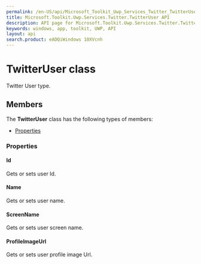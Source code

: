 ```yaml
---
permalink: /en-US/api/Microsoft_Toolkit_Uwp_Services_Twitter_TwitterUser.htm
title: Microsoft.Toolkit.Uwp.Services.Twitter.TwitterUser API 
description: API page for Microsoft.Toolkit.Uwp.Services.Twitter.TwitterUser
keywords: windows, app, toolkit, UWP, API
layout: api
search.product: eADQiWindows 10XVcnh
---
```



# TwitterUser class

Twitter User type.

## Members

The **TwitterUser** class has the following types of members:

* [Properties](#Properties)

### Properties

#### Id

Gets or sets user Id.



#### Name

Gets or sets user name.



#### ScreenName

Gets or sets user screen name.



#### ProfileImageUrl

Gets or sets user profile image Url.


